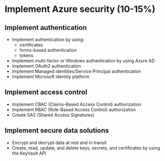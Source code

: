 # Implement Azure security (10-15%)
## Implement authentication
- Implement authentication by using:
    - certificates
    - forms-based authentication
    - tokens
- Implement multi-factor or Windows authentication by using Azure AD
- Implement OAuth2 authentication
- Implement Managed identities/Service Principal authentication
- Implement Microsoft identity platform

## Implement access control
- Implement CBAC (Claims-Based Access Control) authorization
- Implement RBAC (Role-Based Access Control) authorization
- Create SAS (Shared Access Signatures)

## Implement secure data solutions
- Encrypt and decrypt data at rest and in transit
- Create, read, update, and delete keys, secrets, and certificates by using the KeyVault API